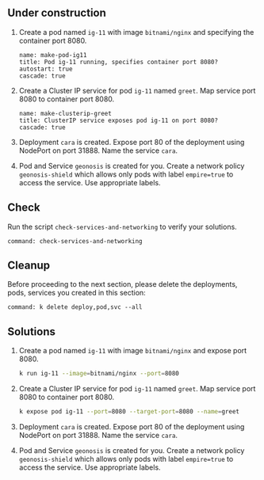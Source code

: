 
## Under construction

1. Create a pod named `ig-11` with image `bitnami/nginx` and specifying the container port 8080.

    ```examiner:execute-test
    name: make-pod-ig11
    title: Pod ig-11 running, specifies container port 8080?
    autostart: true
    cascade: true
    ```

1. Create a Cluster IP service for pod `ig-11` named `greet`. Map service port 8080 to container port 8080.

    ```examiner:execute-test
    name: make-clusterip-greet
    title: ClusterIP service exposes pod ig-11 on port 8080?
    cascade: true
    ```

1. Deployment `cara` is created. Expose port 80 of the deployment using NodePort on port 31888. Name the service `cara`.

1. Pod and Service `geonosis` is created for you. Create a network policy `geonosis-shield` which allows only pods with label `empire=true` to access the service. Use appropriate labels.

## Check

Run the script `check-services-and-networking` to verify your solutions.

```terminal:execute
command: check-services-and-networking
```

## Cleanup

Before proceeding to the next section, please delete the deployments, pods, services you created in this section:

```terminal:execute
command: k delete deploy,pod,svc --all
```

## Solutions

1. Create a pod named `ig-11` with image `bitnami/nginx` and expose port 8080.

    ```bash
    k run ig-11 --image=bitnami/nginx --port=8080
    ```

1. Create a Cluster IP service for pod `ig-11` named `greet`. Map service port 8080 to container port 8080.

    ```bash
    k expose pod ig-11 --port=8080 --target-port=8080 --name=greet
    ```

1. Deployment `cara` is created. Expose port 80 of the deployment using NodePort on port 31888. Name the service `cara`.

1. Pod and Service `geonosis` is created for you. Create a network policy `geonosis-shield` which allows only pods with label `empire=true` to access the service. Use appropriate labels.
